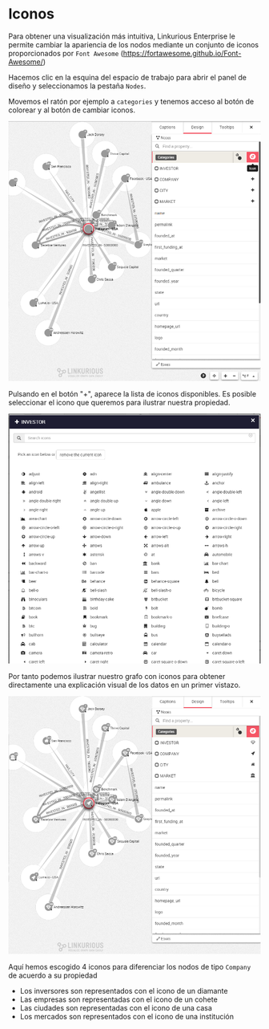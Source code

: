 # Iconos

Para obtener una visualización más intuitiva, Linkurious Enterprise le permite cambiar la apariencia de los nodos mediante un conjunto de iconos proporcionados por ```Font Awesome``` (https://fortawesome.github.io/Font-Awesome/)

Hacemos clic en la esquina del espacio de trabajo para abrir el panel de diseño y seleccionamos la pestaña ```Nodes```.

Movemos el ratón por ejemplo a ```categories``` y tenemos acceso al botón de colorear y al botón de cambiar iconos. 

![](../../en/style/StartIcons.png)

Pulsando en el botón "+", aparece la lista de iconos disponibles. Es posible seleccionar el icono que queremos para ilustrar nuestra propiedad.

![](../../en/style/LesIcones.png)

Por tanto podemos ilustrar nuestro grafo con iconos para obtener directamente una explicación visual de los datos en un primer vistazo.

![](../../en/style/End.png)

Aquí hemos escogido 4 iconos para diferenciar los nodos de tipo ```Company``` de acuerdo a su propiedad
- Los inversores son representados con el icono de un diamante
- Las empresas son representadas con el icono de un cohete
- Las ciudades son representadas con el icono de una casa
- Los mercados son representados con el icono de una institución